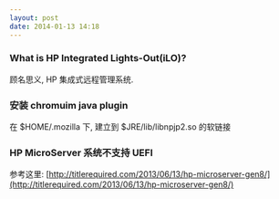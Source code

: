 ```yaml
---
layout: post
date: 2014-01-13 14:18
---
```


### What is HP Integrated Lights-Out(iLO)?

顾名思义, HP 集成式远程管理系统.

### 安装 chromuim java plugin 

在 $HOME/.mozilla 下, 建立到 $JRE/lib/libnpjp2.so 的软链接

### HP MicroServer 系统不支持 UEFI

参考这里: [http://titlerequired.com/2013/06/13/hp-microserver-gen8/](http://titlerequired.com/2013/06/13/hp-microserver-gen8/)
